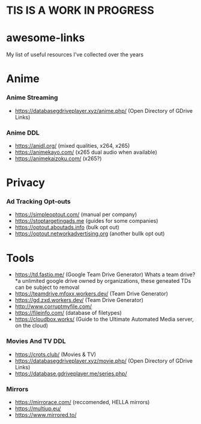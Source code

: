 # TIS IS A WORK IN PROGRESS






# awesome-links
My list of useful resources I've collected over the years

# Anime

### Anime Streaming
* https://databasegdriveplayer.xyz/anime.php/ (Open Directory of GDrive Links)

### Anime DDL
* https://anidl.org/ (mixed qualities, x264, x265)
* https://animekayo.com/ (x265 dual audio when available)
* https://animekaizoku.com/ (x265?)

# Privacy

### Ad Tracking Opt-outs
* https://simpleoptout.com/ (manual per company)
* https://stoptargetingads.me (guides for some companies)
* https://optout.aboutads.info (bulk opt out)
* https://optout.networkadvertising.org (another bullk opt out)

# Tools
* https://td.fastio.me/ (Google Team Drive Generator) Whats a team drive? *a unlimited google drive owned by organizations, these geneated TDs can be subject to removal
* https://teamdrive.mfoxx.workers.dev/ (Team Drive Generator)
* https://gd.zxd.workers.dev/ (Team Drive Generator)
* http://www.corruptmyfile.com/
* https://fileinfo.com/ (database of filetypes)
* https://cloudbox.works/ (Guide to the Ultimate Automated Media server, on the cloud)

### Movies And TV DDL
* https://crots.club/ (Movies & TV)
* https://databasegdriveplayer.xyz/movie.php/ (Open Directory of GDrive Links)
* https://database.gdriveplayer.me/series.php/

### Mirrors 
* https://mirrorace.com/ (reccomended, HELLA mirrors)
* https://multiup.eu/ 
* https://www.mirrored.to/
